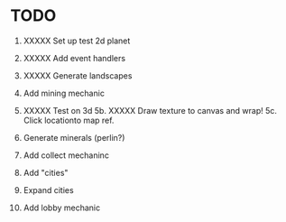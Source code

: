 # TODO

1. XXXXX Set up test 2d planet
2. XXXXX Add event handlers
3. XXXXX Generate landscapes

4. Add mining mechanic

5. XXXXX Test on 3d
5b. XXXXX Draw texture to canvas and wrap!
5c. Click locationto map ref.

6. Generate minerals (perlin?)
7. Add collect mechaninc
8. Add "cities"
9. Expand cities
10. Add lobby mechanic
